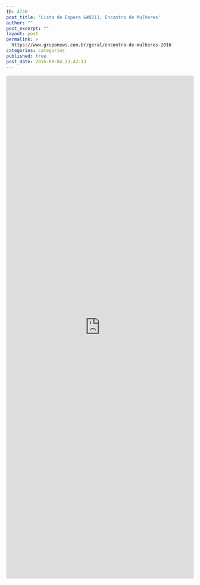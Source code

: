 ```yaml
---
ID: 4730
post_title: 'Lista de Espera &#8211; Encontro de Mulheres'
author: ""
post_excerpt: ""
layout: post
permalink: >
  https://www.gruponews.com.br/geral/encontro-de-mulheres-2016
categories: categories
published: true
post_date: 2016-09-04 23:42:13
---
```

<iframe src="https://docs.google.com/forms/d/e/1FAIpQLSf1-K7hbN-9le-jauLrQyVMDsi5mUbgvGXJvm3NiMWLxTccxQ/viewform?embedded=true" width="100%" height="1350" frameborder="0" marginwidth="0" marginheight="0">Nos dias 22 e 23 de outubro acontecerá o encontro de mulheres. Tema: "Mulheres com Propósito no Reino de Deus".</iframe>